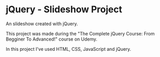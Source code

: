 # jQuery - Slideshow Project
An slideshow created with jQuery.

This project was made during the "The Complete jQuery Course: From Begginer To Advanced!" course on Udemy.

In this project I've used HTML, CSS, JavaScript and jQuery.
